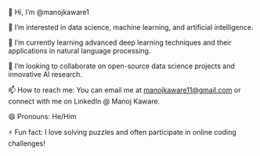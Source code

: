 👋 Hi, I’m @manojkaware1

👀 I’m interested in data science, machine learning, and artificial intelligence.

🌱 I’m currently learning advanced deep learning techniques and their applications in natural language processing.

💞️ I’m looking to collaborate on open-source data science projects and innovative AI research.

📫 How to reach me: You can email me at manojkaware11@gmail.com or connect with me on LinkedIn @ Manoj Kaware.

😄 Pronouns: He/Him

⚡ Fun fact: I love solving puzzles and often participate in online coding challenges!
<!---
manojkaware1/manojkaware1 is a ✨ special ✨ repository because its `README.md` (this file) appears on your GitHub profile.
You can click the Preview link to take a look at your changes.
--->
